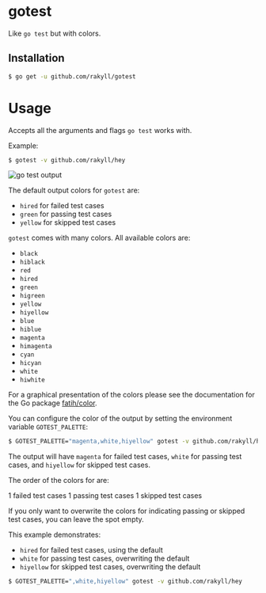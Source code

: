 # gotest

Like `go test` but with colors.

## Installation

```bash
$ go get -u github.com/rakyll/gotest
```

# Usage

Accepts all the arguments and flags `go test` works with.

Example:

```bash
$ gotest -v github.com/rakyll/hey
```

![go test output](https://i.imgur.com/udjWuZx.gif)

The default output colors for `gotest` are:

- `hired` for failed test cases
- `green` for passing test cases
- `yellow` for skipped test cases

`gotest` comes with many colors. All available colors are:

- `black`
- `hiblack`
- `red`
- `hired`
- `green`
- `higreen`
- `yellow`
- `hiyellow`
- `blue`
- `hiblue`
- `magenta`
- `himagenta`
- `cyan`
- `hicyan`
- `white`
- `hiwhite`

For a graphical presentation of the colors please see the documentation for the Go package [fatih/color](https://pkg.go.dev/mod/github.com/fatih/color).

You can configure the color of the output by setting the environment variable `GOTEST_PALETTE`:

```bash
$ GOTEST_PALETTE="magenta,white,hiyellow" gotest -v github.com/rakyll/hey
```

The output will have `magenta` for failed test cases, `white` for passing test cases, and `hiyellow` for skipped test cases.

The order of the colors for are:

1 failed test cases
1 passing test cases
1 skipped test cases

If you only want to overwrite the colors for indicating passing or skipped test cases, you can leave the spot empty.

This example demonstrates:

- `hired` for failed test cases, using the default
- `white` for passing test cases, overwriting the default
- `hiyellow` for skipped test cases, overwriting the default

```bash
$ GOTEST_PALETTE=",white,hiyellow" gotest -v github.com/rakyll/hey
```
